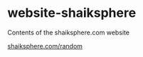 # website-shaiksphere #

Contents of the shaiksphere.com website

[shaiksphere.com/random](https://www.shaiksphere.com/random)
